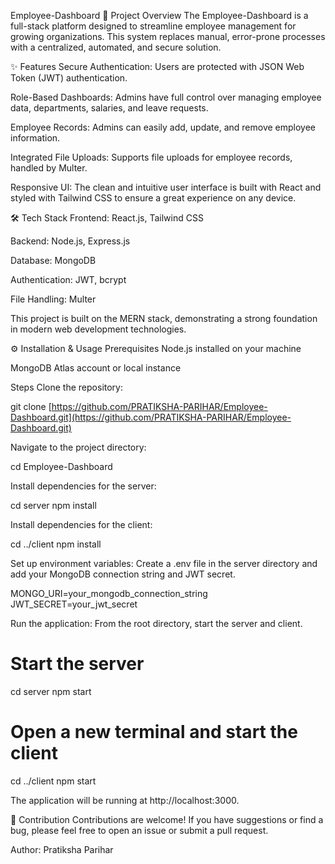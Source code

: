 Employee-Dashboard
🚀 Project Overview
The Employee-Dashboard is a full-stack platform designed to streamline employee management for growing organizations. This system replaces manual, error-prone processes with a centralized, automated, and secure solution.

✨ Features
Secure Authentication: Users are protected with JSON Web Token (JWT) authentication.

Role-Based Dashboards: Admins have full control over managing employee data, departments, salaries, and leave requests.

Employee Records: Admins can easily add, update, and remove employee information.

Integrated File Uploads: Supports file uploads for employee records, handled by Multer.

Responsive UI: The clean and intuitive user interface is built with React and styled with Tailwind CSS to ensure a great experience on any device.

🛠️ Tech Stack
Frontend: React.js, Tailwind CSS

Backend: Node.js, Express.js

Database: MongoDB

Authentication: JWT, bcrypt

File Handling: Multer

This project is built on the MERN stack, demonstrating a strong foundation in modern web development technologies.

⚙️ Installation & Usage
Prerequisites
Node.js installed on your machine

MongoDB Atlas account or local instance

Steps
Clone the repository:

git clone [https://github.com/PRATIKSHA-PARIHAR/Employee-Dashboard.git](https://github.com/PRATIKSHA-PARIHAR/Employee-Dashboard.git)

Navigate to the project directory:

cd Employee-Dashboard

Install dependencies for the server:

cd server
npm install

Install dependencies for the client:

cd ../client
npm install

Set up environment variables:
Create a .env file in the server directory and add your MongoDB connection string and JWT secret.

MONGO_URI=your_mongodb_connection_string
JWT_SECRET=your_jwt_secret

Run the application:
From the root directory, start the server and client.

# Start the server
cd server
npm start

# Open a new terminal and start the client
cd ../client
npm start

The application will be running at http://localhost:3000.

🤝 Contribution
Contributions are welcome! If you have suggestions or find a bug, please feel free to open an issue or submit a pull request.

Author: Pratiksha Parihar


